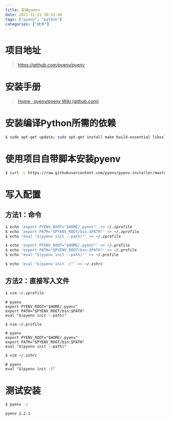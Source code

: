 ```yaml
---
title: 安装pyenv
date: 2021-11-21 10:53:44
tags: ["pyenv", "python"]
categories: ["技术"]
---
```


# 项目地址

> https://github.com/pyenv/pyenv

# 安装手册

> [Home · pyenv/pyenv Wiki (github.com)](https://github.com/pyenv/pyenv/wiki)

# 安装编译Python所需的依赖

```bash
$ sudo apt-get update; sudo apt-get install make build-essential libssl-dev zlib1g-dev libbz2-dev libreadline-dev libsqlite3-dev wget curl llvm libncursesw5-dev xz-utils tk-dev libxml2-dev libxmlsec1-dev libffi-dev liblzma-dev
```

# 使用项目自带脚本安装pyenv

```bash
$ curl -L https://raw.githubusercontent.com/pyenv/pyenv-installer/master/bin/pyenv-installer | bash
```

# 写入配置

## 方法1：命令

```bash
$ echo 'export PYENV_ROOT="$HOME/.pyenv"' >> ~/.zprofile
$ echo 'export PATH="$PYENV_ROOT/bin:$PATH"' >> ~/.zprofile
$ echo 'eval "$(pyenv init --path)"' >> ~/.zprofile

$ echo 'export PYENV_ROOT="$HOME/.pyenv"' >> ~/.profile
$ echo 'export PATH="$PYENV_ROOT/bin:$PATH"' >> ~/.profile
$ echo 'eval "$(pyenv init --path)"' >> ~/.profile

$ echo 'eval "$(pyenv init -)"' >> ~/.zshrc
```

## 方法2：直接写入文件

```bash
$ vim ~/.zprofile
```

```
# pyenv
export PYENV_ROOT="$HOME/.pyenv"
export PATH="$PYENV_ROOT/bin:$PATH"
eval "$(pyenv init --path)"
```

```bash
$ vim ~/.profile
```

```
# pyenv
export PYENV_ROOT="$HOME/.pyenv"
export PATH="$PYENV_ROOT/bin:$PATH"
eval "$(pyenv init --path)"
```

```bash
$ vim ~/.zshrc
```

```
# pyenv
eval "$(pyenv init -)"
```

# 测试安装

```bash
$ pyenv -v
```

```
pyenv 2.2.1
```

